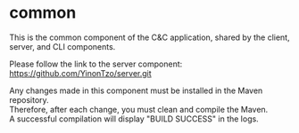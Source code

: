 # common

This is the common component of the C&C application, shared by the client, server, and CLI components.

Please follow the link to the server component:
<a href="https://github.com/YinonTzo/server.git"> https://github.com/YinonTzo/server.git </a>

Any changes made in this component must be installed in the Maven repository. <br>
Therefore, after each change, you must clean and compile the Maven. <br>
A successful compilation will display "BUILD SUCCESS" in the logs.
